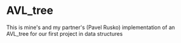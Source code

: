 # AVL_tree
This is mine's and my partner's (Pavel Rusko) implementation of an AVL_tree for our first project in data structures
